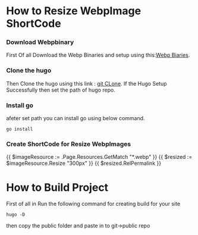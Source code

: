 # How to Resize WebpImage ShortCode

### Download Webpbinary

First Of all Download the Webp Binaries and setup using this:[Webp Biaries](https://developers.google.com/speed/webp/download).

### Clone the hugo 
Then Clone the hugo using this link : [git CLone](https://github.com/blaubaer/hugo.git).
If the Hugo Setup Successfully then set the path of hugo repo.  

### Install go
afeter set path you can install go using below command.
```
go install
```
### Create ShortCode for Resize WebpImages
 
{{ $imageResource := .Page.Resources.GetMatch "*.webp" }}
{{ $resized := $imageResource.Resize "300px" }}
{{ $resized.RelPermalink }}

# How to Build Project

First of all in Run the following command for creating build for your site
```
hugo -D
```
then copy the public folder and paste in to git->public repo